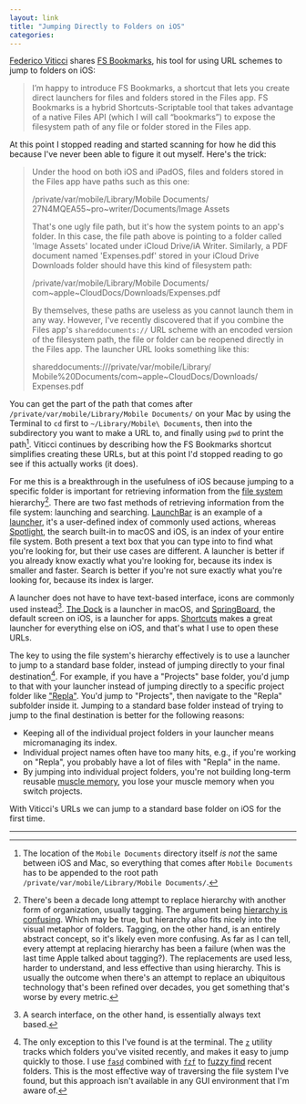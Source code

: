 ```yaml
---
layout: link
title: "Jumping Directly to Folders on iOS"
categories: 
---
```


[Federico Viticci](https://twitter.com/viticci) shares [FS Bookmarks](https://www.macstories.net/ios/fs-bookmarks-a-shortcut-to-reopen-files-and-folders-directly-in-the-files-app/), his tool for using URL schemes to jump to folders on iOS:

> I’m happy to introduce FS Bookmarks, a shortcut that lets you create direct launchers for files and folders stored in the Files app. FS Bookmarks is a hybrid Shortcuts-Scriptable tool that takes advantage of a native Files API (which I will call “bookmarks”) to expose the filesystem path of any file or folder stored in the Files app.

At this point I stopped reading and started scanning for how he did this because I've never been able to figure it out myself. Here's the trick:

> Under the hood on both iOS and iPadOS, files and folders stored in the Files app have paths such as this one:
>
>	/private/var/mobile/Library/Mobile Documents/\
>	27N4MQEA55~pro~writer/Documents/Image Assets
>
> That's one ugly file path, but it's how the system points to an app's folder. In this case, the file path above is pointing to a folder called 'Image Assets' located under iCloud Drive/iA Writer. Similarly, a PDF document named 'Expenses.pdf' stored in your iCloud Drive Downloads folder should have this kind of filesystem path:
>
>	/private/var/mobile/Library/Mobile Documents/\
>	com~apple~CloudDocs/Downloads/Expenses.pdf
>
> By themselves, these paths are useless as you cannot launch them in any way. However, I've recently discovered that if you combine the Files app's `shareddocuments://` URL scheme with an encoded version of the filesystem path, the file or folder can be reopened directly in the Files app. The launcher URL looks something like this:
>
>	shareddocuments:///private/var/mobile/Library/\
>	Mobile%20Documents/com~apple~CloudDocs/Downloads/\
>	Expenses.pdf

You can get the part of the path that comes after `/private/var/mobile/Library/Mobile Documents/` on your Mac by using the Terminal to `cd` first to `~/Library/Mobile\ Documents`, then into the subdirectory you want to make a URL to, and finally using `pwd` to print the path[^concatenatethepaths]. Viticci continues by describing how the FS Bookmarks shortcut simplifies creating these URLs, but at this point I'd stopped reading to go see if this actually works (it does).

For me this is a breakthrough in the usefulness of iOS because jumping to a specific folder is important for retrieving information from the [file system](https://en.wikipedia.org/wiki/File_system) hierarchy[^replacinghierarchy]. There are two fast methods of retrieving information from the file system: launching and searching. [LaunchBar](https://duckduckgo.com/?q=launchbar&t=osx&ia=about) is an example of a [launcher](https://en.wikipedia.org/wiki/Category:Application_launchers), it's a user-defined index of commonly used actions, whereas [Spotlight](https://support.apple.com/en-us/HT204014), the search built-in to macOS and iOS, is an index of your entire file system. Both present a text box that you can type into to find what you're looking for, but their use cases are different. A launcher is better if you already know exactly what you're looking for, because its index is smaller and faster. Search is better if you're not sure exactly what you're looking for, because its index is larger.

A launcher does not have to have text-based interface, icons are commonly used instead[^searchisalwaystext]. [The Dock](https://support.apple.com/guide/mac-help/dock-mh35859/mac) is a launcher in macOS, and [SpringBoard](https://en.wikipedia.org/wiki/SpringBoard), the default screen on iOS, is a launcher for apps. [Shortcuts](https://support.apple.com/en-us/HT208309) makes a great launcher for everything else on iOS, and that's what I use to open these URLs.

The key to using the file system's hierarchy effectively is to use a launcher to jump to a standard base folder, instead of jumping directly to your final destination[^theterminalisanexception]. For example, if you have a "Projects" base folder, you'd jump to that with your launcher instead of jumping directly to a specific project folder like ["Repla"](https://repla.app/). You'd jump to "Projects", then navigate to the "Repla" subfolder inside it. Jumping to a standard base folder instead of trying to jump to the final destination is better for the following reasons:

- Keeping all of the individual project folders in your launcher means micromanaging its index.
- Individual project names often have too many hits, e.g., if you're working on "Repla", you probably have a lot of files with "Repla" in the name.
- By jumping into individual project folders, you're not building long-term reusable [muscle memory](https://en.wikipedia.org/wiki/Muscle_memory), you lose your muscle memory when you switch projects.

With Viticci's URLs we can jump to a standard base folder on iOS for the first time.

* * *

[^concatenatethepaths]: The location of the `Mobile Documents` directory itself *is not* the same between iOS and Mac, so everything that comes after `Mobile Documents` has to be appended to the root path `/private/var/mobile/Library/Mobile Documents/`.

[^replacinghierarchy]: There's been a decade long attempt to replace hierarchy with another form of organization, usually tagging. The argument being [hierarchy is confusing](https://ia.net/topics/mountain-lions-new-file-system). Which may be true, but hierarchy also fits nicely into the visual metaphor of folders. Tagging, on the other hand, is an entirely abstract concept, so it's likely even more confusing. As far as I can tell, every attempt at replacing hierarchy has been a failure (when was the last time Apple talked about tagging?). The replacements are used less, harder to understand, and less effective than using hierarchy. This is usually the outcome when there's an attempt to replace an ubiquitous technology that's been refined over decades, you get something that's worse by every metric.

[^searchisalwaystext]: A search interface, on the other hand, is essentially always text based.

[^theterminalisanexception]: The only exception to this I've found is at the terminal. The [`z`](https://github.com/rupa/z/) utility tracks which folders you've visited recently, and makes it easy to jump quickly to those. I use [`fasd`](https://github.com/clvv/fasd) combined with [`fzf`](https://github.com/junegunn/fzf) to [fuzzy find](https://en.wikipedia.org/wiki/Approximate_string_matching) recent folders. This is the most effective way of traversing the file system I've found, but this approach isn't available in any GUI environment that I'm aware of.